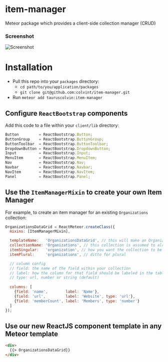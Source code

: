 # item-manager
Meteor package which provides a client-side collection manager (CRUD)

### Screenshot

![Screenshot](https://dl.dropboxusercontent.com/s/zen9ueyf0g39tkc/2015-08-17%20at%202.02%20AM%202x.png)

# Installation

- Pull this repo into your `packages` directory:
  - `cd path/to/you/application/packages`
  - `git clone git@github.com:colvint/item-manager.git`
- Run `meteor add tauruscolvin:item-manager`

## Configure `ReactBootstrap` components

Add this code to a file within your `client/lib` directory:

```javascript
Button         = ReactBootstrap.Button;
ButtonGroup    = ReactBootstrap.ButtonGroup;
ButtonToolbar  = ReactBootstrap.ButtonToolbar;
DropdownButton = ReactBootstrap.DropdownButton;
Input          = ReactBootstrap.Input;
MenuItem       = ReactBootstrap.MenuItem;
Nav            = ReactBootstrap.Nav;
Navbar         = ReactBootstrap.Navbar;
NavItem        = ReactBootstrap.NavItem;
Panel          = ReactBootstrap.Panel;
```

## Use the `ItemManagerMixin` to create your own Item Manager

For example, to create an item manager for an existing `Organizations` collection:

```javascript
OrganizationsDataGrid = ReactMeteor.createClass({
  mixins: [ItemManagerMixin],

  templateName:   'OrganizationsDataGrid', // this will make an OrganizationsDataGrid template
  collectionName: 'Organizations', // this collection is assumed to already exist
  itemSingular:   'organization', // how you want the collection to be referred to in the singular
  itemPlural:     'organizations', // ditto for plural

  // column config
  // field: the name of the field within your collection
  // label: how the column for that field should be labeled in the table
  // type: url, number or string (default)
  
  columns: [
    {field: 'name',        label: 'Name'},
    {field: 'url',         label: 'Website', type: 'url'},
    {field: 'memberCount', label: 'Members', type: 'number'}
  ]
});
```

## Use our new ReactJS component template in any Meteor template

```html
<div>
  {{> OrganizationsDataGrid}}
</div>
```

